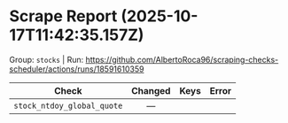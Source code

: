 # Scrape Report (2025-10-17T11:42:35.157Z)

Group: `stocks`  |  Run: https://github.com/AlbertoRoca96/scraping-checks-scheduler/actions/runs/18591610359

| Check | Changed | Keys | Error |
|---|:---:|:--|:--|
| `stock_ntdoy_global_quote` | — |  |  |
